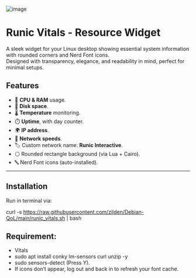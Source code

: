 ![image](https://github.com/user-attachments/assets/82489c3e-e719-496e-bfcb-bcbe475f1ce1)


# Runic Vitals - Resource Widget

A sleek widget for your Linux desktop showing essential system information with rounded corners and Nerd Font icons.  
Designed with transparency, elegance, and readability in mind, perfect for minimal setups.

## Features

- 🧠 **CPU & RAM** usage.
- 💽 **Disk space**.
- 🌡️ **Temperature** monitoring.
- ⏱️ **Uptime**, with day counter.
- 🌍 **IP address**.
- 📶 **Network speeds**.
- 🏷️ Custom network name: **Runic Interactive**.
- ⚪ Rounded rectangle background (via Lua + Cairo).
- 🔤 Nerd Font icons (auto-installed).

---

## Installation

Run in terminal via:

curl -s https://raw.githubusercontent.com/zilden/Debian-QoL/main/runic_vitals.sh | bash

## Requirement:
- Vitals
- sudo apt install conky lm-sensors curl unzip -y
- sudo sensors-detect (Press Y).
- If icons don’t appear, log out and back in to refresh your font cache.
